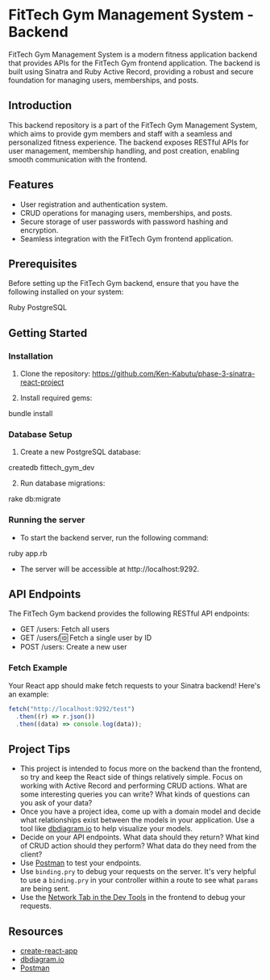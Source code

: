 # FitTech Gym Management System - Backend

FitTech Gym Management System is a modern fitness application backend that provides APIs for the FitTech Gym frontend application. The backend is built using Sinatra and Ruby Active Record, providing a robust and secure foundation for managing users, memberships, and posts.

## Introduction

This backend repository is a part of the FitTech Gym Management System, which aims to provide gym members and staff with a seamless and personalized fitness experience. The backend exposes RESTful APIs for user management, membership handling, and post creation, enabling smooth communication with the frontend.

## Features

* User registration and authentication system.
* CRUD operations for managing users, memberships, and posts.
* Secure storage of user passwords with password hashing and encryption.
* Seamless integration with the FitTech Gym frontend application.


## Prerequisites

Before setting up the FitTech Gym backend, ensure that you have the following installed on your system:

Ruby 
PostgreSQL 

## Getting Started

### Installation

1. Clone the repository:
https://github.com/Ken-Kabutu/phase-3-sinatra-react-project

2. Install required gems:

bundle install

### Database Setup

1. Create a new PostgreSQL database:

createdb fittech_gym_dev

2. Run database migrations:

rake db:migrate

### Running the server

* To start the backend server, run the following command:


ruby app.rb

* The server will be accessible at http://localhost:9292.

## API Endpoints

The FitTech Gym backend provides the following RESTful API endpoints:

* GET /users: Fetch all users
* GET /users/:id: Fetch a single user by ID
* POST /users: Create a new user

### Fetch Example

Your React app should make fetch requests to your Sinatra backend! Here's an
example:

```js
fetch("http://localhost:9292/test")
  .then((r) => r.json())
  .then((data) => console.log(data));
```

## Project Tips

- This project is intended to focus more on the backend than the frontend, so
  try and keep the React side of things relatively simple. Focus on working with
  Active Record and performing CRUD actions. What are some interesting queries you can write? What kinds of questions can you ask of your data?
- Once you have a project idea, come up with a domain model and decide what
  relationships exist between the models in your application. Use a tool like
  [dbdiagram.io][] to help visualize your models.
- Decide on your API endpoints. What data should they return? What kind of CRUD
  action should they perform? What data do they need from the client?
- Use [Postman][postman download] to test your endpoints.
- Use `binding.pry` to debug your requests on the server. It's very helpful to use a
  `binding.pry` in your controller within a route to see what `params` are being
  sent.
- Use the [Network Tab in the Dev Tools][network tab] in the frontend to debug
  your requests.

## Resources

- [create-react-app][]
- [dbdiagram.io][]
- [Postman][postman download]

[create-react-app]: https://create-react-app.dev/docs/getting-started
[create repo]: https://docs.github.com/en/get-started/quickstart/create-a-repo
[dbdiagram.io]: https://dbdiagram.io/
[postman download]: https://www.postman.com/downloads/
[network tab]: https://developer.chrome.com/docs/devtools/network/
